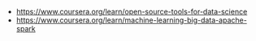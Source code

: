 - https://www.coursera.org/learn/open-source-tools-for-data-science
- https://www.coursera.org/learn/machine-learning-big-data-apache-spark
